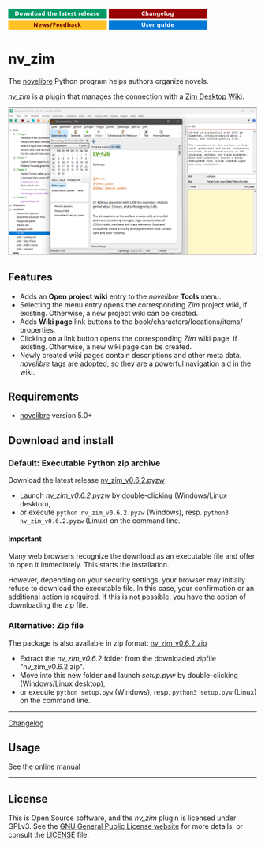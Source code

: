 [![Download the latest release](docs/img/download-button.png)](https://github.com/peter88213/nv_zim/raw/main/dist/nv_zim_v0.6.2.pyzw)
[![Changelog](docs/img/changelog-button.png)](docs/changelog.md)
[![News/Feedback](docs/img/news-button.png)](https://github.com/peter88213/novelibre/discussions)
[![Online help](docs/img/help-button.png)](https://peter88213.github.io/nvhelp-en/nv_zim/)


# nv_zim

The [novelibre](https://github.com/peter88213/novelibre/) Python program helps authors organize novels.  

*nv_zim* is a plugin that manages the connection with a [Zim Desktop Wiki](https://zim-wiki.org/).

![Screenshot](docs/Screenshots/screen01.png)

## Features

- Adds an **Open project wiki** entry to the *novelibre* **Tools** menu.
- Selecting the menu entry opens the corresponding *Zim* project wiki, if existing. 
  Otherwise, a new project wiki can be created. 
- Adds **Wiki page** link buttons to the book/characters/locations/items/ properties.
- Clicking on a link button opens the corresponding *Zim* wiki page, if existing. 
  Otherwise, a new wiki page can be created. 
- Newly created wiki pages contain descriptions and other meta data. 
  *novelibre* tags are adopted, so they are a powerful navigation aid in the wiki.

## Requirements

- [novelibre](https://github.com/peter88213/novelibre/) version 5.0+

## Download and install

### Default: Executable Python zip archive

Download the latest release [nv_zim_v0.6.2.pyzw](https://github.com/peter88213/nv_zim/raw/main/dist/nv_zim_v0.6.2.pyzw)

- Launch *nv_zim_v0.6.2.pyzw* by double-clicking (Windows/Linux desktop),
- or execute `python nv_zim_v0.6.2.pyzw` (Windows), resp. `python3 nv_zim_v0.6.2.pyzw` (Linux) on the command line.

#### Important

Many web browsers recognize the download as an executable file and offer to open it immediately. 
This starts the installation.

However, depending on your security settings, your browser may 
initially  refuse  to download the executable file. 
In this case, your confirmation or an additional action is required. 
If this is not possible, you have the option of downloading 
the zip file. 


### Alternative: Zip file

The package is also available in zip format: [nv_zim_v0.6.2.zip](https://github.com/peter88213/nv_zim/raw/main/dist/nv_zim_v0.6.2.zip)

- Extract the *nv_zim_v0.6.2* folder from the downloaded zipfile "nv_zim_v0.6.2.zip".
- Move into this new folder and launch *setup.pyw* by double-clicking (Windows/Linux desktop), 
- or execute `python setup.pyw` (Windows), resp. `python3 setup.pyw` (Linux) on the command line.

---

[Changelog](docs/changelog.md)

## Usage

See the [online manual](https://peter88213.github.io/nvhelp-en/nv_zim/)

---

## License

This is Open Source software, and the *nv_zim* plugin is licensed under GPLv3. See the
[GNU General Public License website](https://www.gnu.org/licenses/gpl-3.0.en.html) for more
details, or consult the [LICENSE](https://github.com/peter88213/nv_zim/blob/main/LICENSE) file.
